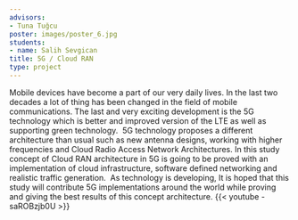 ```yaml
---
advisors:
- Tuna Tuğcu
poster: images/poster_6.jpg
students:
- name: Salih Sevgican
title: 5G / Cloud RAN
type: project
---
```


Mobile devices have become a part of our very daily lives. In the last two decades a lot of thing has been changed in the field of mobile communications. The last and very exciting development is the 5G technology which is better and improved version of the LTE as well as supporting green technology. 
5G technology proposes a different architecture than usual such as new antenna designs, working with higher frequencies and Cloud Radio Access Network Architectures. In this study concept of Cloud RAN architecture in 5G is going to be proved with an implementation of cloud infrastructure, software defined networking and realistic traffic generation. 
As technology is developing, It is hoped that this study will contribute 5G implementations around the world while proving and giving the best results of this concept architecture.
{{< youtube -saROBzjb0U >}}